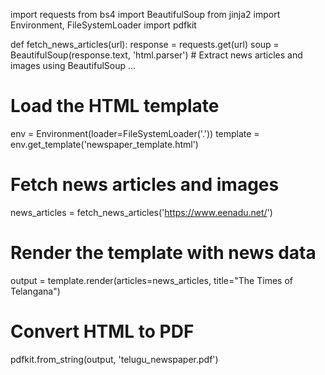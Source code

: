 

import requests
from bs4 import BeautifulSoup
from jinja2 import Environment, FileSystemLoader
import pdfkit

def fetch_news_articles(url):
    response = requests.get(url)
    soup = BeautifulSoup(response.text, 'html.parser')
    # Extract news articles and images using BeautifulSoup
    ...

# Load the HTML template
env = Environment(loader=FileSystemLoader('.'))
template = env.get_template('newspaper_template.html')

# Fetch news articles and images
news_articles = fetch_news_articles('https://www.eenadu.net/')

# Render the template with news data
output = template.render(articles=news_articles, title="The Times of Telangana")

# Convert HTML to PDF
pdfkit.from_string(output, 'telugu_newspaper.pdf')
